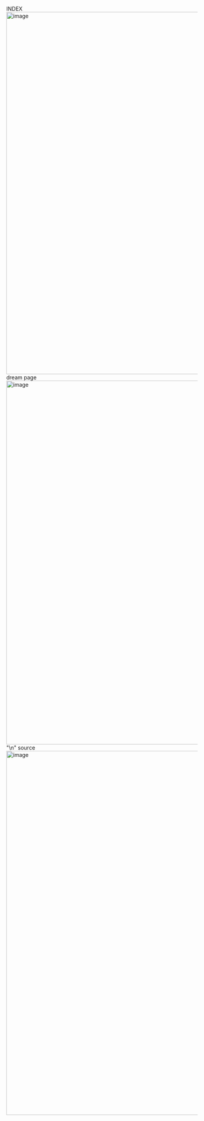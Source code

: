 INDEX
<img width="955" alt="image" src="https://github.com/humbleLiam/web134A1/assets/127681011/6a760a25-a080-47aa-86f1-b750c98125bf">
dream page
<img width="959" alt="image" src="https://github.com/humbleLiam/web134A1/assets/127681011/1a0c28fd-42bc-44d4-b885-e79a39dd65bf">
"\n"
source
<img width="960" alt="image" src="https://github.com/humbleLiam/web134A1/assets/127681011/5e2045ab-12c9-4d5b-8186-8cd893f83e15">
